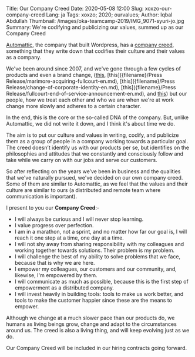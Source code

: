 Title: Our Company Creed
Date: 2020-05-08 12:00
Slug: xoxzo-our-company-creed
Lang: ja
Tags: xoxzo; 2020; ourvalues;
Author: Iqbal Abdullah
Thumbnail: /images/oka-teamcamp-2019/IMG_9071-syuri-jo.jpg
Summary: We're codifying and publicizing our values, summed up as our Company Creed

[Automattic](https://automattic.com/), the company that built Wordpress, has a
[company creed](https://ma.tt/2011/09/automattic-creed/), something that they
write down that codifies their culture and their values as a company.

We've been around since 2007, and we've gone through a few cycles of products
and even a brand change,
([this]({filename}/Announcements/EOL-maritex-en.md), [this]({filename}/Press Release/marimore-acquiring-fullcourt-en.md),
[this]({filename}/Press Release/change-of-corporate-identity-en.md),
[this]({filename}/Press Release/fullcourt-end-of-service-announcement-en.md), and
[this]({filename}/Announcements/ezsms-api-shutting-down-ja.md)) but our people,
how we treat each other and who we are when we're at work change more slowly and
adheres to a certain character.

In the end, this is the core or the so-called DNA of the company. But, unlike Automattic,
we did not write it down, and I think it's about time we do.

The aim is to put our culture and values in writing, codify, and publicize them as a
group of people in a company working towards a particular goal. The creed doesn’t
identify us with our products per se, but identifies on the philosophies
and attitudes that we constantly and consciously follow and take while we carry on with
our jobs and serve our customers.

So after reflecting on the years we’ve been in business and the qualities that we've
naturally pursued, we've decided on our own company creed. Some of them are
similar to Automattic, as we feel that the values and their culture are similar
to ours (a distributed and remote team where communication is important).

I present to you our **Company Creed**:-

- I will always be curious and I will never stop learning. 
- I value progress over perfection. 
- I am in a marathon, not a sprint, and no matter how far our goal is, I will reach it one step at a time, one day at a time.
- I will not shy away from sharing responsibility with my colleagues and working together towards solutions. Their problem is my problem.
- I will challenge the best of my ability to solve problems that we face, because that is why we are here. 
- I empower my colleagues, our customers and our community, and, likewise, I'm empowered by them.
- I will communicate as much as possible, because this is the first step of empowerment as a distributed company.
- I will invest heavily in building tools: tools to make us work better, and tools to make the customer happier since these are the means to empower.

Although we change at a much slower pace than our products do, we humans as
living beings grow, change and adapt to the circumstances around us. The creed is also
a living thing, and will keep evolving just as we do.

Our Company Creed will be included in our hiring contracts going forward.
